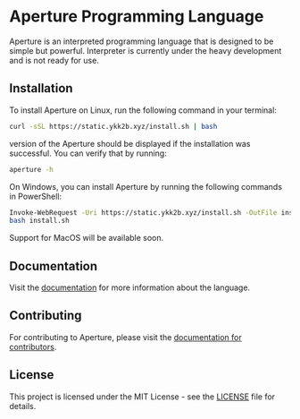 # Aperture Programming Language

Aperture is an interpreted programming language that is designed to be simple but powerful. Interpreter is currently under the heavy development and is not ready for use.

## Installation

To install Aperture on Linux, run the following command in your terminal:

```sh
curl -sSL https://static.ykk2b.xyz/install.sh | bash
```

version of the Aperture should be displayed if the installation was successful. You can verify that by running:

```sh
aperture -h
```

On Windows, you can install Aperture by running the following commands in PowerShell:

```sh
Invoke-WebRequest -Uri https://static.ykk2b.xyz/install.sh -OutFile install.sh
bash install.sh
```

Support for MacOS will be available soon.

## Documentation

Visit the [documentation](https://aperture.ykk2b.xyz) for more information about the language.

## Contributing

For contributing to Aperture, please visit the [documentation for contributors](https://aperture.ykk2b.xyz/contributing.html).

## License

This project is licensed under the MIT License - see the [LICENSE](LICENSE) file for details.
